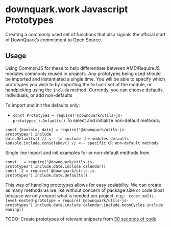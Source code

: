 # downquark.work Javascript Prototypes

Creating a commonly used set of functions that also signals the official start of DownQuark’s commitment to Open Source.

## Usage
Using CommonJS for these to help differentiate between AMD/RequireJS modules commonly reused in projects. Any prototypes being used should be imported and instantiated a single time.
You will be able to specify which prototypes you wish to by importing the `Default` set of the module, or handpicking using the `include` method.
Currently, you can choose defaults, individuals, or add non-defaults

To import and init the defaults only:
- `const Prototypes = require('@downquark/utils-js-prototypes').Defaults()`
To select and initialize non-default methods:
```
const {konsole, date} = require('@downquark/utils-js-prototypes').include
date.Defaults() // <-- to include the modules defaults
konsole.include.consoleDev() // <-- specific OR non-default methods
```
Single line import and init examples for or non-default methods from 
```
const _ = require('@downquark/utils-js-prototypes').include.date.include.calendar()
const _2 = require('@downquark/utils-js-prototypes').include.date.Defaults()
```

This way of handling prototypes allows for easy scalability. We can create as many methods as we like without concern of package size or code bloat because we only import what is needed per project. e.g.:
` const multi-level-nested-prototype = require('@downquark/utils-js-prototypes').include.date.include.calendar.include.moonCycles.include.waning()`

TODO: Create prototypes of relevant snippets from [30 seconds of code](https://www.30secondsofcode.org/js/p/1).